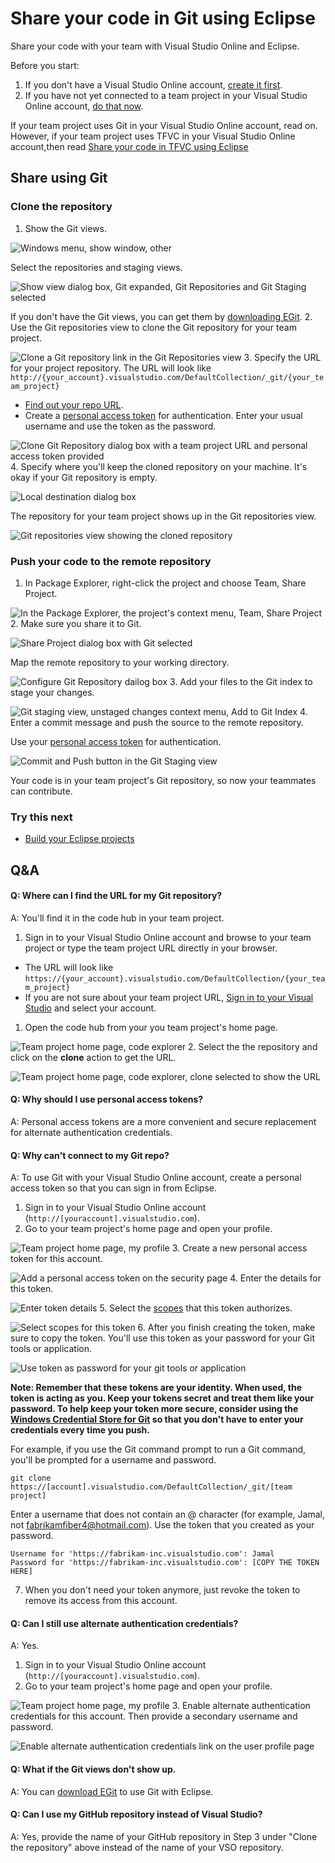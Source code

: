 <properties
	pageTitle="Share your code in Git using Eclipse"
  description="Share your code in Git using Eclipse"
  services="visual-studio-online"
  documentationCenter = ""
  authors="terryaustin"
  manager="terryaustin"
  editor="terryaustin" /> 

# Share your code in Git using Eclipse


Share your code with your team with Visual Studio Online and Eclipse.



Before you start:


1. If you don't have a Visual Studio Online account, [create it first](../setupsign-up-for-visual-studio-online.md).
2. If you have not yet connected to a team project in your Visual Studio Online account, [do that now](../setupconnect-to-visual-studio-online.md).


If your team project uses Git in your Visual Studio Online account, read on. However, if your team project uses TFVC in your Visual Studio Online account,then read [Share your code in TFVC using Eclipse](share-your-code-in-tfvc-eclipse.md)






## Share using Git

### Clone the repository

1. Show the Git views.



![Windows menu, show window, other](./media/share-your-code-in-git-eclipse/show-git-views.png)



Select the repositories and staging views.



![Show view dialog box, Git expanded, Git Repositories and Git Staging selected](./media/share-your-code-in-git-eclipse/git-views-selected.png)



If you don't have the Git views, you can get them by [downloading EGit](http://www.eclipse.org/egit/).
2. Use the Git repositories view to clone the Git repository for your team project.



![Clone a Git repository link in the Git Repositories view](./media/share-your-code-in-git-eclipse/clone-git-repository.png)
3. Specify the URL for your project repository. The URL will look like `http://{your_account}.visualstudio.com/DefaultCollection/_git/{your_team_project}`


 - [Find out your repo URL](share-your-code-in-git-eclipse.md#gitrepourl).
 - Create a [personal access token](share-your-code-in-git-eclipse.md#pat) for authentication. 
Enter your usual username and use the token as the password.


![Clone Git Repository dialog box with a team project URL and personal access token provided](./media/share-your-code-in-git-eclipse/clone-repo-dialog.png)
4. Specify where you'll keep the cloned repository on your machine. It's okay if your Git repository is empty.



![Local destination dialog box](./media/share-your-code-in-git-eclipse/local-destination.png)



The repository for your team project shows up in the Git repositories view.



![Git repositories view showing the cloned repository](./media/share-your-code-in-git-eclipse/cloned-repository.png)

### Push your code to the remote repository

1. In Package Explorer, right-click the project and choose Team, Share Project.



![In the Package Explorer, the project's context menu, Team, Share Project](./media/share-your-code-in-git-eclipse/share-project.png)
2. Make sure you share it to Git.



![Share Project dialog box with Git selected](./media/share-your-code-in-git-eclipse/share-project-git.png)



Map the remote repository to your working directory.



![Configure Git Repository dailog box](./media/share-your-code-in-git-eclipse/configure-git-repository.png)
3. Add your files to the Git index to stage your changes.



![Git staging view, unstaged changes context menu,  Add to Git Index](./media/share-your-code-in-git-eclipse/add-to-git-index.png)
4. Enter a commit message and push the source to the remote repository.



Use your [personal access token](share-your-code-in-git-eclipse.md#pat) for authentication.



![Commit and Push button in the Git Staging view](./media/share-your-code-in-git-eclipse/commit-and-push.jpg)


Your code is in your team project's Git repository, so now your teammates can contribute.


### Try this next

- [Build your Eclipse projects](../buildbuild-your-app-eclipse.md)

## Q&amp;A

#### Q: Where can I find the URL for my Git repository?


A: You'll find it in the code hub in your team project.


1. Sign in to your Visual Studio Online account and browse to your team project or type the team project URL directly in your browser.

- The URL will look like `https://{your_account}.visualstudio.com/DefaultCollection/{your_team_project}`
- If you are not sure about your team project URL, [Sign in to your Visual Studio](http://go.microsoft.com/fwlink/?LinkID=309329) and select your account.

1. Open the code hub from your you team project's home page.



![Team project home page, code explorer](./media/share-your-code-in-git-eclipse/code-explorer.png)
2. Select the the repository and click on the **clone** action to get the URL.



![Team project home page, code explorer, clone selected to show the URL](./media/share-your-code-in-git-eclipse/clone-url.png)

#### Q: Why should I use personal access tokens?


A: Personal access tokens are a more convenient and secure replacement 
for alternate authentication credentials.






#### Q: Why can't connect to my Git repo?


A: To use Git with your Visual Studio Online account, create a personal access token 
so that you can sign in from Eclipse.


1. Sign in to your Visual Studio Online account (`http://[youraccount].visualstudio.com`).
2. Go to your team project's home page and open your profile.



![Team project home page, my profile](./media/share-your-code-in-git-eclipse/my-profile.png)
3. Create a new personal access token for this account.



![Add a personal access token on the security page ](./media/share-your-code-in-git-eclipse/add-personal-access-token.png)
4. Enter the details for this token.



![Enter token details](./media/share-your-code-in-git-eclipse/setup-personal-access-token.png)
5. Select the [scopes](https://www.visualstudio.com/integrate/get-started/auth/oauth#scopes) that this token authorizes.



![Select scopes for this token](./media/share-your-code-in-git-eclipse/select-personal-access-token-scopes.png)
6. After you finish creating the token, make sure to copy the token. You'll use this token as your password for your Git tools or application.



![Use token as password for your git tools or application](./media/share-your-code-in-git-eclipse/create-personal-access-token.png)



**Note: Remember that these tokens are your identity. 
When used, the token is acting as you. 
Keep your tokens secret and treat them like your password.
To help keep your token more secure, consider using the 
[Windows Credential Store for Git](http://gitcredentialstore.codeplex.com)
so that you don't have to enter your credentials every time you push.**



For example, if you use the Git command prompt to run a Git command, you'll be prompted for a username and password.


```
git clone https://[account].visualstudio.com/DefaultCollection/_git/[team project]
```


Enter a username that does not contain an @ character (for example, Jamal, not fabrikamfiber4@hotmail.com). 
Use the token that you created as your password.


```
Username for 'https://fabrikam-inc.visualstudio.com': Jamal
Password for 'https://fabrikam-inc.visualstudio.com': [COPY THE TOKEN HERE]
```
7. When you don't need your token anymore, just revoke the token to remove its access from this account.

#### Q: Can I still use alternate authentication credentials?


A:  Yes.


1. Sign in to your Visual Studio Online account (`http://[youraccount].visualstudio.com`).
2. Go to your team project's home page and open your profile.



![Team project home page, my profile](./media/share-your-code-in-git-eclipse/my-profile.png)
3. Enable alternate authentication credentials for this account. Then provide a secondary username and password.



![Enable alternate authentication credentials link on the user profile page](./media/share-your-code-in-git-eclipse/enable-alternate-credentials.png)

#### Q: What if the Git views don't show up.


A: You can [download EGit](http://www.eclipse.org/egit/) to use Git with Eclipse.


#### Q: Can I use my GitHub repository instead of Visual Studio?


A:  Yes, provide the name of your GitHub repository in Step 3 under "Clone the repository" above instead of the name of your VSO repository.

